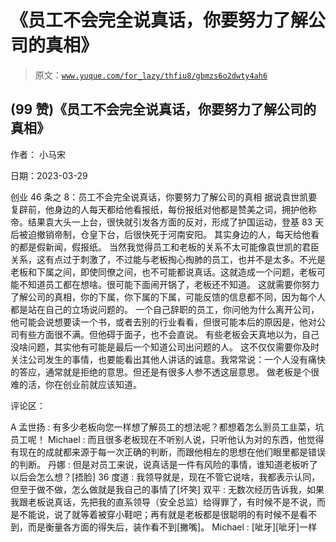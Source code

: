 # 《员工不会完全说真话，你要努力了解公司的真相》

> 原文：[`www.yuque.com/for_lazy/thfiu8/gbmzs6o2dwty4ah6`](https://www.yuque.com/for_lazy/thfiu8/gbmzs6o2dwty4ah6)



## (99 赞)《员工不会完全说真话，你要努力了解公司的真相》 

作者： 小马宋 

日期：2023-03-29 

创业 46 条之 8：员工不会完全说真话，你要努力了解公司的真相 据说袁世凯要复辟前，他身边的人每天都给他看报纸，每份报纸对他都是赞美之词，拥护他称帝。结果袁大头一上台，很快就引发各方面的反对，形成了护国运动，登基 83 天后被迫撤销帝制，仓皇下台，后很快死于河南安阳。 其实身边的人，每天给他看的都是假新闻，假报纸。 当然我觉得员工和老板的关系不太可能像袁世凯的君臣关系，这有点过于刺激了，不过能与老板掏心掏肺的员工，也并不是太多。不光是老板和下属之间，即使同僚之间，也不可能都说真话。这就造成一个问题，老板可能不知道员工都在想啥。很可能下面闹开锅了，老板还不知道。 这就需要你努力了解公司的真相，你的下属，你下属的下属，可能反馈的信息都不同，因为每个人都是站在自己的立场说问题的。 一个自己辞职的员工，你问他为什么离开公司，他可能会说想要读一个书，或者去别的行业看看，但很可能本后的原因是，他对公司有些方面很不满。但他碍于面子，也不会直说。 有些老板会天真地以为，自己没啥问题，其实他有可能是最后一个知道公司出问题的人。 这不仅仅需要你及时关注公司发生的事情，也要能看出其他人讲话的诚意。我常常说：一个人没有痛快的答应，通常就是拒绝的意思。但还是有很多人参不透这层意思。 做老板是个很难的活，你在创业前就应该知道。 

评论区： 

A 孟世扬 : 有多少老板向您一样想了解员工的想法呢？都想着怎么🈹员工韭菜，坑员工呢！ Michael : 而且很多老板现在不听别人说，只听他认为对的东西，他觉得有现在的成就都来源于每一次正确的判断，而跟他相左的思想在他们眼里都是错误的判断。 丹娜 : 但是对员工来说，说真话是一件有风险的事情，谁知道老板听了以后会怎么想？[捂脸] 36 度道 : 我领导就是，现在不管它说啥，我都表示认同，但至于做不做，怎么做就是我自己的事情了[坏笑] 双平 : 无数次经历告诉我，如果我跟老板说真话，先把我的直系领导（安全总监）给得罪了，有时候不是不说，而是不能说，说了就等着被穿小鞋吧；再有就是老板都是很聪明的有时候不是看不到，而是衡量各方面的得失后，装作看不到[撇嘴]。 Michael : [呲牙][呲牙]一样